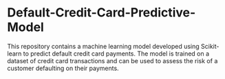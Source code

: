 # Default-Credit-Card-Predictive-Model
This repository contains a machine learning model developed using Scikit-learn to predict default credit card payments. The model is trained on a dataset of credit card transactions and can be used to assess the risk of a customer defaulting on their payments. 
